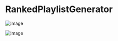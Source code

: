 # RankedPlaylistGenerator

![image](https://user-images.githubusercontent.com/45233053/177981267-250b04b8-a23c-4092-a51c-3675806c0b8a.png)

![image](https://user-images.githubusercontent.com/45233053/177980887-ab065c16-fcd4-4ee1-896a-3c933496ec27.png)
